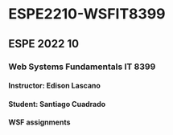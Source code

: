# ESPE2210-WSFIT8399
## ESPE 2022 10 
### Web Systems Fundamentals  IT 8399
#### Instructor: Edison Lascano
#### Student: Santiago Cuadrado
#### WSF  assignments
